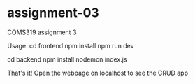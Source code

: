 # assignment-03
COMS319 assignment 3 

Usage: 
cd frontend
npm install 
npm run dev 

cd backend
npm install 
nodemon index.js

That's it! Open the webpage on localhost to see the CRUD app
